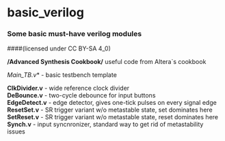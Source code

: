 ﻿# basic_verilog
### Some basic must-have verilog modules
####(licensed under CC BY-SA 4_0)


**/Advanced Synthesis Cookbook/**		useful code from Altera`s cookbook  

*Main_TB.v**		- basic testbench template  

**ClkDivider.v**		- wide reference clock divider  
**DeBounce.v**		- two-cycle debounce for input buttons  
**EdgeDetect.v**		- edge detector, gives one-tick pulses on every signal edge  
**ResetSet.v**		- SR trigger variant w/o metastable state, set dominates here  
**SetReset.v**		- SR trigger variant w/o metastable state, reset dominates here  
**Synch.v**		- input syncnronizer, standard way to get rid of metastability issues  


